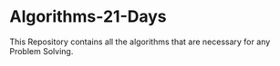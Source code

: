 # Algorithms-21-Days
This Repository contains all the algorithms that are necessary for any Problem Solving.
